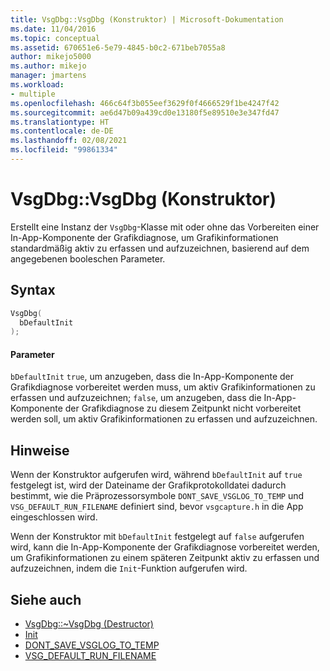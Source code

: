 ```yaml
---
title: VsgDbg::VsgDbg (Konstruktor) | Microsoft-Dokumentation
ms.date: 11/04/2016
ms.topic: conceptual
ms.assetid: 670651e6-5e79-4845-b0c2-671beb7055a8
author: mikejo5000
ms.author: mikejo
manager: jmartens
ms.workload:
- multiple
ms.openlocfilehash: 466c64f3b055eef3629f0f4666529f1be4247f42
ms.sourcegitcommit: ae6d47b09a439cd0e13180f5e89510e3e347fd47
ms.translationtype: HT
ms.contentlocale: de-DE
ms.lasthandoff: 02/08/2021
ms.locfileid: "99861334"
---
```

# <a name="vsgdbgvsgdbg-constructor"></a>VsgDbg::VsgDbg (Konstruktor)
Erstellt eine Instanz der `VsgDbg`-Klasse mit oder ohne das Vorbereiten einer In-App-Komponente der Grafikdiagnose, um Grafikinformationen standardmäßig aktiv zu erfassen und aufzuzeichnen, basierend auf dem angegebenen booleschen Parameter.

## <a name="syntax"></a>Syntax

```C++
VsgDbg(
  bDefaultInit
);
```

#### <a name="parameters"></a>Parameter
 `bDefaultInit` `true`, um anzugeben, dass die In-App-Komponente der Grafikdiagnose vorbereitet werden muss, um aktiv Grafikinformationen zu erfassen und aufzuzeichnen; `false`, um anzugeben, dass die In-App-Komponente der Grafikdiagnose zu diesem Zeitpunkt nicht vorbereitet werden soll, um aktiv Grafikinformationen zu erfassen und aufzuzeichnen.

## <a name="remarks"></a>Hinweise
 Wenn der Konstruktor aufgerufen wird, während `bDefaultInit` auf `true` festgelegt ist, wird der Dateiname der Grafikprotokolldatei dadurch bestimmt, wie die Präprozessorsymbole `DONT_SAVE_VSGLOG_TO_TEMP` und `VSG_DEFAULT_RUN_FILENAME` definiert sind, bevor `vsgcapture.h` in die App eingeschlossen wird.

 Wenn der Konstruktor mit `bDefaultInit` festgelegt auf `false` aufgerufen wird, kann die In-App-Komponente der Grafikdiagnose vorbereitet werden, um Grafikinformationen zu einem späteren Zeitpunkt aktiv zu erfassen und aufzuzeichnen, indem die `Init`-Funktion aufgerufen wird.

## <a name="see-also"></a>Siehe auch
- [VsgDbg::~VsgDbg (Destructor)](vsgdbg-tilde-vsgdbg-destructor.md)
- [Init](init.md)
- [DONT_SAVE_VSGLOG_TO_TEMP](dont-save-vsglog-to-temp.md)
- [VSG_DEFAULT_RUN_FILENAME](vsg-default-run-filename.md)
